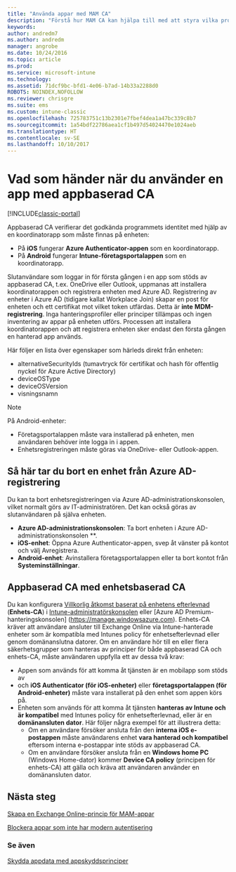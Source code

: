 ```yaml
---
title: "Använda appar med MAM CA"
description: "Förstå hur MAM CA kan hjälpa till med att styra vilka program som har åtkomst till O365-tjänster."
keywords: 
author: andredm7
ms.author: andredm
manager: angrobe
ms.date: 10/24/2016
ms.topic: article
ms.prod: 
ms.service: microsoft-intune
ms.technology: 
ms.assetid: 71dcf9bc-bfd1-4e06-b7ad-14b33a2288d0
ROBOTS: NOINDEX,NOFOLLOW
ms.reviewer: chrisgre
ms.suite: ems
ms.custom: intune-classic
ms.openlocfilehash: 725783751c13b2301e7fbef4dea1a47bc339c8b7
ms.sourcegitcommit: 1a54bdf22786aea1cf1b497d54024470e1024aeb
ms.translationtype: HT
ms.contentlocale: sv-SE
ms.lasthandoff: 10/10/2017
---
```

# <a name="what-to-expect-when-using-an-app-with-app-based-ca"></a>Vad som händer när du använder en app med appbaserad CA

[!INCLUDE[classic-portal](../includes/classic-portal.md)]

Appbaserad CA verifierar det godkända programmets identitet med hjälp av en koordinatorapp som måste finnas på enheten:
*  På **iOS** fungerar **Azure Authenticator-appen** som en koordinatorapp.
* På **Android** fungerar **Intune-företagsportalappen** som en koordinatorapp. 

Slutanvändare som loggar in för första gången i en app som stöds av appbaserad CA, t.ex. OneDrive eller Outlook, uppmanas att installera koordinatorappen och registrera enheten med Azure AD. Registrering av enheter i Azure AD (tidigare kallat Workplace Join) skapar en post för enheten och ett certifikat mot vilket token utfärdas.  Detta är **inte** **MDM-registrering**. Inga hanteringsprofiler eller principer tillämpas och ingen inventering av appar på enheten utförs.  Processen att installera koordinatorappen och att registrera enheten sker endast den första gången en hanterad app används.

Här följer en lista över egenskaper som härleds direkt från enheten:

* alternativeSecurityIds (tumavtryck för certifikat och hash för offentlig nyckel för Azure Active Directory)
* deviceOSType
* deviceOSVersion
* visningsnamn

> [!NOTE]
> På Android-enheter:
  * Företagsportalappen måste vara installerad på enheten, men användaren behöver inte logga in i appen.
  * Enhetsregistreringen måste göras via OneDrive- eller Outlook-appen.

## <a name="to-remove-a-device-from-azure-ad-registration"></a>Så här tar du bort en enhet från Azure AD-registrering
Du kan ta bort enhetsregistreringen via Azure AD-administrationskonsolen, vilket normalt görs av IT-administratören.  Det kan också göras av slutanvändaren på själva enheten.

* **Azure AD-administrationskonsolen**: Ta bort enheten i Azure AD-administrationskonsolen **.
* **iOS-enhet**: Öppna Azure Authenticator-appen, svep åt vänster på kontot och välj Avregistrera.  
* **Android-enhet**: Avinstallera företagsportalappen eller ta bort kontot från **Systeminställningar**.

## <a name="app-based-ca-with-device-based-ca"></a>Appbaserad CA med enhetsbaserad CA  

Du kan konfigurera [Villkorlig åtkomst baserat på enhetens efterlevnad](restrict-access-to-email-and-o365-services-with-microsoft-intune.md) (**Enhets-CA**) i [Intune-administratörskonsolen](https://manage.microsoft.com) eller [Azure AD Premium-hanteringskonsolen] (https://manage.windowsazure.com). Enhets-CA kräver att användare ansluter till Exchange Online via Intune-hanterade enheter som är kompatibla med Intunes policy för enhetsefterlevnad eller genom domänanslutna datorer.  Om en användare hör till en eller flera säkerhetsgrupper som hanteras av principer för både appbaserad CA och enhets-CA, måste användaren uppfylla ett av dessa två krav:
* Appen som används för att komma åt tjänsten är en mobilapp som stöds av 
* och **iOS Authenticator (för iOS-enheter)** eller **företagsportalappen (för Android-enheter)** måste vara installerat på den enhet som appen körs på.
* Enheten som används för att komma åt tjänsten **hanteras av Intune och är kompatibel** med Intunes policy för enhetsefterlevnad, eller är en **domänansluten dator**.  Här följer några exempel för att illustrera detta:
  * Om en användare försöker ansluta från den **interna iOS e-postappen** måste användarens enhet **vara hanterad och kompatibel** eftersom interna e-postappar inte stöds av appbaserad CA.
  * Om en användare försöker ansluta från en **Windows home PC** (Windows Home-dator) kommer **Device CA policy** (principen för enhets-CA) att gälla och kräva att användaren använder en domänansluten dator.

## <a name="next-steps"></a>Nästa steg
[Skapa en Exchange Online-princip för MAM-appar](mam-ca-for-exchange-online.md)

[Blockera appar som inte har modern autentisering](block-apps-with-no-modern-authentication.md)

### <a name="see-also"></a>Se även

[Skydda appdata med appskyddsprinciper](protect-app-data-using-mobile-app-management-policies-with-microsoft-intune.md)
